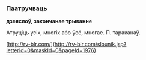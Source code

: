 ### Паатручваць
**дзеяслоў, закончанае трыванне**

Атруціць усіх, многіх або ўсё, многае. П. тараканаў.

<a rel="author">[http://rv-blr.com/](http://rv-blr.com/slounik.jsp?letterId=0&maskId=0&pageId=1976)</a>
